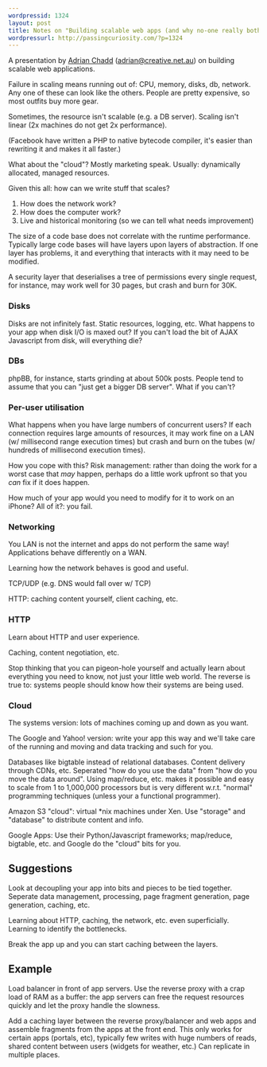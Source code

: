 ```yaml
--- 
wordpressid: 1324
layout: post
title: Notes on "Building scalable web apps (and why no-one really bothers)"
wordpressurl: http://passingcuriosity.com/?p=1324
---
```

A presentation by [Adrian Chadd](http://www.creative.net.au/) (adrian@creative.net.au) on building scalable web applications.

<!--more-->

Failure in scaling means running out of: CPU, memory, disks, db, network. Any one of these can look like the others. People are pretty expensive, so most outfits buy more gear.

Sometimes, the resource isn't scalable (e.g. a DB server). Scaling isn't linear (2x machines do not get 2x performance).

(Facebook have written a PHP to native bytecode compiler, it's easier than rewriting it and makes it all faster.)

What about the "cloud"? Mostly marketing speak. Usually: dynamically allocated, managed resources. 

Given this all: how can we write stuff that scales?

1. How does the network work?
2. How does the computer work?
3. Live and historical monitoring (so we can tell what needs improvement)

The size of a code base does not correlate with the runtime performance. Typically large code bases will have layers upon layers of abstraction. If one layer has problems, it and everything that interacts with it may need to be modified.

A security layer that deserialises a tree of permissions every single request, for instance, may work well for 30 pages, but crash and burn for 30K.

### Disks ###

Disks are not infinitely fast. Static resources, logging, etc. What happens to your app when disk I/O is maxed out? If you can't load the bit of AJAX Javascript from disk, will everything die?

### DBs ###

phpBB, for instance, starts grinding at about 500k posts. People tend to assume that you can "just get a bigger DB server". What if you can't?

### Per-user utilisation ###

What happens when you have large numbers of concurrent users? If each connection requires large amounts of resources, it may work fine on a LAN (w/ millisecond range execution times) but crash and burn on the tubes (w/ hundreds of millisecond execution times). 

How you cope with this? Risk management: rather than doing the work for a worst case that *may* happen, perhaps do a little work upfront so that you *can* fix if it does happen.

How much of your app would you need to modify for it to work on an iPhone? All of it?: you fail.

### Networking ###

You LAN is not the internet and apps do not perform the same way! Applications behave differently on a WAN.

Learning how the network behaves is good and useful.

TCP/UDP (e.g. DNS would fall over w/ TCP)

HTTP: caching content yourself, client caching, etc.

### HTTP ###

Learn about HTTP and user experience.

Caching, content negotiation, etc.

Stop thinking that you can pigeon-hole yourself and actually learn about everything you need to know, not just your little web world. The reverse is true to: systems people should know how their systems are being used.

### Cloud ###

The systems version: lots of machines coming up and down as you want.

The Google and Yahoo! version: write your app this way and we'll take care of the running and moving and data tracking and such for you.

Databases like bigtable instead of relational databases. Content delivery through CDNs, etc. Seperated "how do you use the data" from "how do you move the data around". Using map/reduce, etc. makes it possible and easy to scale from 1 to 1,000,000 processors but is very different w.r.t. "normal" programming techniques (unless your a functional programmer).

Amazon S3 "cloud": virtual *nix machines under Xen. Use "storage" and "database" to distribute content and info.

Google Apps: Use their Python/Javascript frameworks; map/reduce, bigtable, etc. and Google do the "cloud" bits for you.

## Suggestions ##

Look at decoupling your app into bits and pieces to be tied together. Seperate data management, processing, page fragment generation, page generation, caching, etc.

Learning about HTTP, caching, the network, etc. even superficially. Learning to identify the bottlenecks.

Break the app up and you can start caching between the layers.

## Example ##

Load balancer in front of app servers. Use the reverse proxy with a crap load of RAM as a buffer: the app servers can free the request resources quickly and let the proxy handle the slowness.

Add a caching layer between the reverse proxy/balancer and web apps and assemble fragments from the apps at the front end. This only works for certain apps (portals, etc), typically few writes with huge numbers of reads, shared content between users (widgets for weather, etc.) Can replicate in multiple places.
